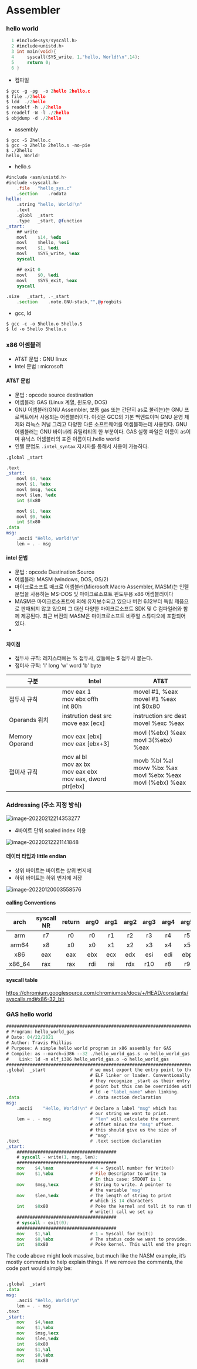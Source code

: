 # Assembler



### hello world

```c
  1 #include<sys/syscall.h>
  2 #include<unistd.h>
  3 int main(void){
  4     syscall(SYS_write, 1,"hello, World!\n",14);
  5     return 0;
  6 }
```

* 컴파일 

```c
$ gcc -g -pg  -o 2hello 2hello.c
$ file ./2hello
$ ldd  ./2hello
$ readelf -h ./2hello
$ readelf -W -l ./2hello
$ objdump -d ./2hello
```

* assembly

```
$ gcc -S 2hello.c
$ gcc -o 2hello 2hello.s -no-pie
$ ./2hello
hello, World!
```

* hello.s

```asm
#include <asm/unistd.h>
#include <syscall.h>
	.file	"hello_sys.c"
	.section	.rodata
hello:
	.string	"hello, World!\n"
	.text
	.globl	_start
	.type	_start, @function
_start:
    ## write
	movl	$14, %edx
	movl	$hello, %esi
	movl	$1, %edi
	movl	$SYS_write, %eax
	syscall

    ## exit 0
	movl	$0, %edi
	movl    $SYS_exit, %eax
	syscall 

.size	_start, .-_start
	.section	.note.GNU-stack,"",@progbits
```

* gcc, ld

```
$ gcc -c -o 5hello.o 5hello.S
$ ld -o 5hello 5hello.o
```



### x86 어셈블러 

* AT&T 문법 : GNU linux
* Intel 문법 : microsoft

#### AT&T 문법 

- 문법 : opcode  source destination 
- 어셈블러: GAS (Linux 계열, 윈도우, DOS)
- GNU 어셈블러(GNU Assembler, 보통 gas 또는 간단히 as로 불리는)는 GNU 프로젝트에서 사용되는 어셈블러이다. 이것은 GCC의 기본 백엔드이며 GNU 운영 체제와 리눅스 커널 그리고 다양한 다른 소프트웨어를 어셈블하는데 사용된다. GNU 어셈블러는 GNU 바이너리 유틸리티의 한 부분이다. GAS 실행 파일은 이름이 as이며 유닉스 어셈블러의 표준 이름이다.hello world
- 인텔 문법도 `.intel_syntax` 지시자를 통해서 사용이 가능하다. 

```asm
.global	_start

.text
_start:
	movl $4, %eax
	movl $1, %ebx
	movl $msg, %ecx
	movl $len, %edx
	int $0x80

	movl $1, %eax
	movl $0, %ebx
	int $0x80
.data
msg:
	.ascii "Hello, world!\n"
	len = . - msg
```

#### intel 문법

- 문법 : opcode Destination Source
- 어셈블러: MASM  (windows, DOS, OS/2) 
- 마이크로소프트 매크로 어셈블러(Microsoft Macro Assembler, MASM)는 인텔 문법을 사용하는 MS-DOS 및 마이크로소프트 윈도우용 x86 어셈블러이다
- MASM은 마이크로소프트에 의해 유지보수되고 있으나 버전 6.12부터 독립 제품으로 판매되지 않고 있으며 그 대신 다양한 마이크로소프트 SDK 및 C 컴파일러와 함께 제공된다. 최근 버전의 MASM은 마이크로소프트 비주얼 스튜디오에 포함되어 있다.
- 

#### 차이점

* 접두사 규칙: 레지스터에는 % 접두사, 값들에는 $ 접두사 붙는다.
* 접미사 규칙: 'l' long 'w' word 'b' byte 

| 구분           | Intel                                                        | AT&T                                                         |
| -------------- | ------------------------------------------------------------ | ------------------------------------------------------------ |
| 접두사 규칙    | mov eax 1<br />mov ebx  offh<br />int 80h                    | movel #1, %eax<br />movel #1 %eax<br />int $0x80             |
| Operands 위치  | instrution dest  src<br />move eax [ecx]                     | instruction src dest<br />movel %exc %eax                    |
| Memory Operand | mov eax [ebx]<br />mov eax [ebx+3]                           | movl (%ebx) %eax<br />movl 3(%ebx) %eax                      |
| 접미사 규칙    | mov al bl<br />mov ax bx<br />mov eax ebx<br />mov eax, dword ptr[ebx] | movb %bl %al<br />movw %bx %ax<br />movl %ebx %eax<br />movl (%ebx) %eax |

### Addressing (주소 지정 방식)

![image-20220212214353277](img/image-20220212214353277.png)

* 4바이트 단위 scaled index 이용

![image-20220212221141848](img/image-20220212221141848.png)



#### 데이터 타입과 little endian

* 상위 바이트는 바이트는 상위 번지에 
* 하위 바이트는 하위 번지에 저장

![image-20220120003558576](img/image-20220120003558576.png)



#### calling Conventions

|  arch  | syscall NR | return | arg0 | arg1 | arg2 | arg3 | arg4 | arg5 |
| :----: | :--------: | :----: | :--: | :--: | :--: | :--: | :--: | :--: |
|  arm   |     r7     |   r0   |  r0  |  r1  |  r2  |  r3  |  r4  |  r5  |
| arm64  |     x8     |   x0   |  x0  |  x1  |  x2  |  x3  |  x4  |  x5  |
|  x86   |    eax     |  eax   | ebx  | ecx  | edx  | esi  | edi  | ebp  |
| x86_64 |    rax     |  rax   | rdi  | rsi  | rdx  | r10  |  r8  |  r9  |



#### syscall table

https://chromium.googlesource.com/chromiumos/docs/+/HEAD/constants/syscalls.md#x86-32_bit



### GAS hello world



```asm
##########################################################################
# Program: hello_world_gas
# Date: 04/22/2021
# Author: Travis Phillips
# Purpose: A simple hello world program in x86 assembly for GAS
# Compile: as --march=i386 --32 ./hello_world_gas.s -o hello_world_gas.o
#    Link: ld -m elf_i386 hello_world_gas.o -o hello_world_gas
##########################################################################
.global  _start                 # we must export the entry point to the
                                # ELF linker or loader. Conventionally,
                                # they recognize _start as their entry
                                # point but this can be overridden with
                                # ld -e "label_name" when linking.
.data                           # .data section declaration
msg:
    .ascii    "Hello, World!\n" # Declare a label "msg" which has
                                # our string we want to print.
    len = . - msg               # "len" will calculate the current
                                # offset minus the "msg" offset.
                                # this should give us the size of
                                # "msg".
.text                           # .text section declaration
_start:
    ######################################
    # syscall - write(1, msg, len);
    ######################################
    mov    $4,%eax              # 4 = Syscall number for Write()
    mov    $1,%ebx              # File Descriptor to write to
                                # In this case: STDOUT is 1
    mov    $msg,%ecx            # String to write. A pointer to
                                # the variable 'msg'
    mov    $len,%edx            # The length of string to print
                                # which is 14 characters
    int    $0x80                # Poke the kernel and tell it to run the
                                # write() call we set up
    ######################################
    # syscall - exit(0);
    ######################################
    mov    $1,%al               # 1 = Syscall for Exit()
    mov    $0,%ebx              # The status code we want to provide.
    int    $0x80                # Poke kernel. This will end the program.
```

The code above might look massive, but much like the NASM example, it’s mostly comments to help explain things.  If we remove the comments, the code part would simply be:

```asm

.global  _start
.data
msg:
    .ascii "Hello, World!\n"
    len = . - msg
.text
_start:
    mov    $4,%eax
    mov    $1,%ebx
    mov    $msg,%ecx
    mov    $len,%edx
    int    $0x80
    mov    $1,%al
    mov    $0,%ebx
    int    $0x80
```


